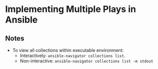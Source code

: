 # Implementing Multiple Plays in Ansible

## Notes

- To view all collections within executable environment: 
  - Interactively: `ansible-navigator collections list`.
  - Non-interactive: `ansible-navigator collections list -m stdout`
